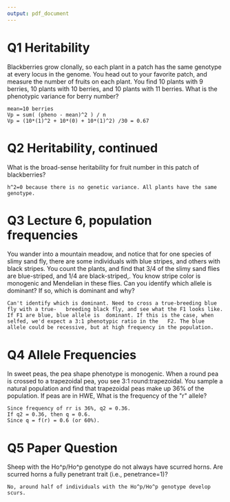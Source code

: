 ```yaml
---
output: pdf_document
---
```


<!-- rmarkdown v1 -->

# Q1 **Heritability**

Blackberries grow clonally, so each plant in a patch has the same genotype at every locus in the genome. You head out to your favorite patch, and measure the number of fruits on each plant. You find 10 plants with 9 berries, 10 plants with 10 berries, and 10 plants with 11 berries. What is the phenotypic variance for berry number?

	mean=10 berries
	Vp = sum( (pheno - mean)^2 ) / n
	Vp = (10*(1)^2 + 10*(0) + 10*(1)^2) /30 = 0.67

# Q2 **Heritability, continued**

What is the broad-sense heritability for fruit number in this patch of blackberries?

	h^2=0 because there is no genetic variance. All plants have the same genotype.

# Q3 **Lecture 6, population frequencies**

You wander into a mountain meadow, and notice that for one species of slimy sand fly, there are some individuals with blue stripes, and others with black stripes. You count the plants, and find that 3/4 of the slimy sand flies are blue-striped, and 1/4 are black-striped,. You know stripe color is monogenic and Mendelian in these flies. Can you identify which allele is dominant? If so, which is dominant and why? 

	Can't identify which is dominant. Need to cross a true-breeding blue fly with a true-	breeding black fly, and see what the F1 looks like. If F1 are blue, blue allele is 	dominant. If this is the case, when selfed, we'd expect a 3:1 phenotypic ratio in the 	F2. The blue allele could be recessive, but at high frequency in the population.

# Q4 Allele Frequencies 

In sweet peas, the pea shape phenotype is monogenic. When a round pea is crossed to a trapezoidal pea, you see 3:1 round:trapezoidal.  You sample a natural population and find that trapezoidal peas make up 36% of the population.  If peas are in HWE, What is the frequency of the "r" allele?

	Since frequency of rr is 36%, q2 = 0.36.
	If q2 = 0.36, then q = 0.6. 
	Since q = f(r) = 0.6 (or 60%).


# Q5 **Paper Question**

Sheep with the Ho^p/Ho^p genotype do not always have scurred horns. Are scurred horns a fully penetrant trait (i.e., penetrance=1)? 

	No, around half of individuals with the Ho^p/Ho^p genotype develop scurs. 
